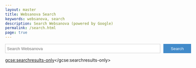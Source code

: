 ```yaml
---
layout: master
title: Websanova Search
keywords: websanova, search
description: Search Websanova (powered by Google)
permalink: /search.html
page: true
---
```


<style>
    form {position: relative; width: 100%; padding-right: 100px;}
    #search input { border: solid #cacaca 1px; width: 100%; padding: 0 5px;}
    #search button {position:absolute; right: 0px; top: 0px; border:none; color: #fafafa; background-color: #428bca; width: 90px;}
    #search input, #search button {height: 30px;}
</style>

<form id="search" action="/search">
    <input name="q" type="text" placeholder="Search Websanova" />
    <button type="submit">Search</button>
</form>

<script>
  (function() {
    var cx = '017644839775759296827:rpwkqyb7abs';
    var gcse = document.createElement('script');
    gcse.type = 'text/javascript';
    gcse.async = true;
    gcse.src = (document.location.protocol == 'https:' ? 'https:' : 'http:') +
        '//cse.google.com/cse.js?cx=' + cx;
    var s = document.getElementsByTagName('script')[0];
    s.parentNode.insertBefore(gcse, s);
  })();
</script>
<gcse:searchresults-only></gcse:searchresults-only>